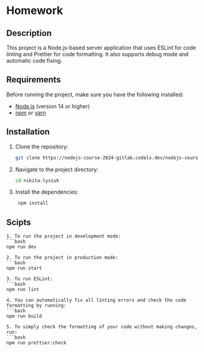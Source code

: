 # Homework

## Description

This project is a Node.js-based server application that uses ESLint for code linting and Prettier for code formatting. It also supports debug mode and automatic code fixing.

## Requirements

Before running the project, make sure you have the following installed:

- [Node.js](https://nodejs.org/en/download/) (version 14 or higher)
- [npm](https://www.npmjs.com/) or [yarn](https://yarnpkg.com/)

## Installation

1. Clone the repository:
   ```bash
   git clone https://nodejs-course-2024-gitlab.codelx.dev/nodejs-courses-2024-georgia/nikita-lysiuk

2. Navigate to the project directory:
   ```bash
   cd nikita-lysiuk

3. Install the dependencies:
   ```bash
    npm install

## Scipts 
    1. To run the project in development mode:
    ```bash
    npm run dev

    2. To run the project in production mode:
    ```bash
    npm run start

    3. To run ESLint:
    ```bash
    npm run lint

    4. You can automatically fix all linting errors and check the code formatting by running:
    ```bash
    npm run build

    5. To simply check the formatting of your code without making changes, run:
    ```bash
    npm run prettier:check